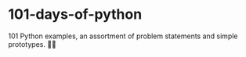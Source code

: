 # 101-days-of-python
101 Python examples, an assortment of problem statements and simple prototypes. 🧘🏽
